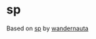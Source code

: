 # sp

Based on [sp](https://gist.github.com/wandernauta/6800547) by [wandernauta](https://gist.github.com/wandernauta)
